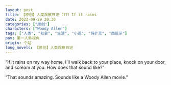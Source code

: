 ```yaml
---
layout: post
title: 【原创】人类观察日记（17）If it rains
date: 2023-09-29 20:30
categories: ["原创"]
characters: ["Woody Allen"]
tags: ["人类", "社会", "生活", "小说", "待扩充", "西班牙"]
pov: 第一人称视角
origin: 个站
long_novels: 【原创】人类观察日记
---
```


“If it rains on my way home, I'll walk back to your place, knock on your door, and scream at you. How does that sound like?”

“That sounds amazing. Sounds like a Woody Allen movie.”
